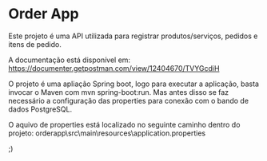 # Order App

Este projeto é uma API utilizada para registrar produtos/serviços, pedidos e itens de pedido.

A documentação está disponível em:
https://documenter.getpostman.com/view/12404670/TVYGcdiH

O projeto é uma apliação Spring boot, logo para executar a aplicação, basta invocar o Maven com mvn spring-boot:run.
Mas antes disso se faz necessário a configuração das properties para conexão com o bando de dados PostgreSQL.

O aquivo de properties está  localizado no seguinte caminho dentro do projeto:
orderapp\src\main\resources\application.properties

;)
